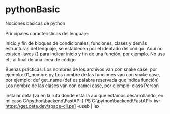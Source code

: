 # pythonBasic
Nociones básicas de python

Principales características del lenguaje:

Inicio y fin de bloques de condicionales, funciones, clases y demás estructuras del lenguaje, se establecen por el identado del código. 
Aquí no existen llaves {} para indicar inicio y fin de una función, por ejemplo.
No usa el ; al final de una línea de código

Buenas prácticas:
Los nombres de los archivos van con snake case, por ejemplo: 01_nombre.py
Los nombre de las funciones van con snake case, por ejemplo: def get_name (def es palabra reservada que indica función)
Los nombre de las clases van con camel case, por ejemplo: class Person


Instalar deta (va en la ruta donde está la api que estamos desarrollando, en mi caso C:\python\backend\FastAPI )
PS C:\python\backend\FastAPI> iwr https://get.deta.dev/space-cli.ps1 -useb | iex
